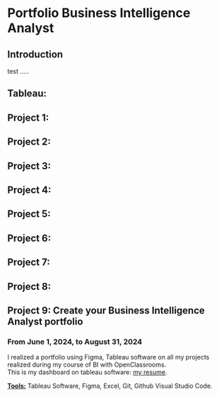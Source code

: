 # Portfolio Business Intelligence Analyst


## Introduction

test .....

## Tableau:


## Project 1:
## Project 2:
## Project 3:
## Project 4:
## Project 5:
## Project 6:
## Project 7:
## Project 8:

## Project 9: Create your Business Intelligence Analyst portfolio
### From June 1, 2024, to August 31, 2024 
I realized a portfolio using Figma, Tableau software on all my projects realized during my course of BI with OpenClassrooms.<br/>
This is my dashboard on tableau software: [my resume](https://public.tableau.com/app/profile/wafa.zargouni/viz/wafa-resume2/Montableaudubord).

<u><strong>Tools:</strong></u> Tableau Software, Figma, Excel, Git, Github Visual Studio Code.
